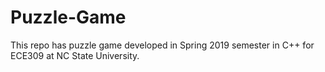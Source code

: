 # Puzzle-Game
This repo has puzzle game developed in Spring 2019 semester in C++ for ECE309 at NC State University.

